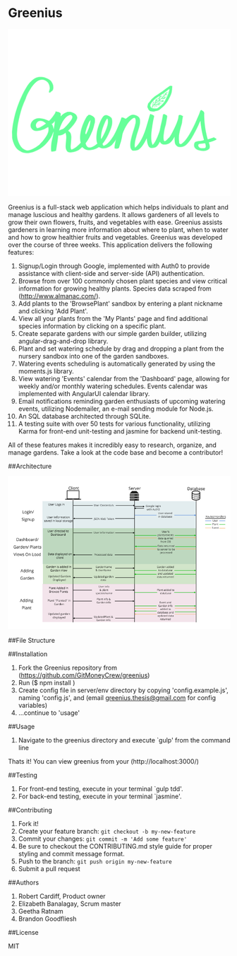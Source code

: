 # Greenius

![](client/assets/img/GreeniusLogo.png)

Greenius is a full-stack web application which helps individuals to plant and manage luscious and healthy gardens. It allows gardeners of all levels to grow their own flowers, fruits, and vegetables with ease. Greenius assists gardeners in learning more information about where to plant, when to water and how to grow healthier fruits and vegetables. Greenius was developed over the course of three weeks. This application delivers the following features:

1. Signup/Login through Google, implemented with Auth0 to provide assistance with client-side and server-side (API) authentication.
2. Browse from over 100 commonly chosen plant species and view critical information for growing healthy plants. Species data scraped from (http://www.almanac.com/).
3. Add plants to the 'BrowsePlant' sandbox by entering a plant nickname and clicking 'Add Plant'.
4. View all your plants from the 'My Plants' page and find additional species information by clicking on a specific plant.
5. Create separate gardens with our simple garden builder, utilizing angular-drag-and-drop library.
6. Plant and set watering schedule by drag and dropping a plant from the nursery sandbox into one of the garden sandboxes.
7. Watering events scheduling is automatically generated by using the moments.js library.
8. View watering 'Events' calendar from the 'Dashboard' page, allowing for weekly and/or monthly watering schedules. Events calendar was implemented with AngularUI calendar library.
9. Email notifications reminding garden enthusiasts of upcoming watering events, utilizing Nodemailer, an e-mail sending module for Node.js.
10. An SQL database architected through SQLite.
11. A testing suite with over 50 tests for various functionality, utilizing Karma for front-end unit-testing and jasmine for backend unit-testing.

All of these features makes it incredibly easy to research, organize, and manage gardens. Take a look at the code base and become a contributor!

##Architecture

![](client/assets/img/greeniusArchitecture.png)

##File Structure

##Installation

1. Fork the Greenius repository from (https://github.com/GitMoneyCrew/greenius)
2. Run ($ npm install )
3. Create config file in server/env directory by copying 'config.example.js', naming 'config.js', and (email greenius.thesis@gmail.com for config variables)
4. ...continue to 'usage'

##Usage

1. Navigate to the greenius directory and execute `gulp' from the command line

Thats it! You can view greenius from your (http://localhost:3000/)

##Testing

1. For front-end testing, execute in your terminal `gulp tdd'.
2. For back-end testing, execute in your terminal `jasmine'.

##Contributing

1. Fork it!
2. Create your feature branch: `git checkout -b my-new-feature`
3. Commit your changes: `git commit -m 'Add some feature'`
4. Be sure to checkout the CONTRIBUTING.md style guide for proper styling and commit message format.
5. Push to the branch: `git push origin my-new-feature`
6. Submit a pull request

##Authors
1. Robert Cardiff, Product owner
2. Elizabeth Banalagay, Scrum master
3. Geetha Ratnam
4. Brandon Goodfliesh

##License

MIT
